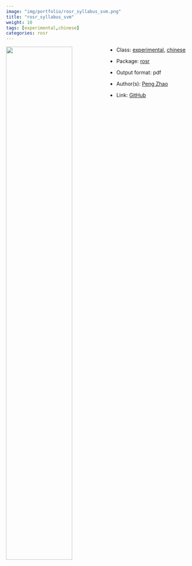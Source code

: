 ```yaml
---
image: "img/portfolio/rosr_syllabus_svm.png"
title: "rosr_syllabus_svm"
weight: 10
tags: [experimental,chinese]
categories: rosr
---
```




<!--more-->

<p><a href="../../img/portfolio/rosr_syllabus_svm.png"><img class = "jf-image-shadow" src="../../img/portfolio/rosr_syllabus_svm.png" style="display: block; margin: auto;" width="60%"  align="left"></a></p>

- Class: [experimental](../../tags/experimental), [chinese](../../tags/chinese)
- Package: [rosr](rosr)
- Output format: pdf

- Author(s): [Peng Zhao](https://pzhao.org)
- Link: [GitHub](https://github.com/pzhaonet/rosr)


